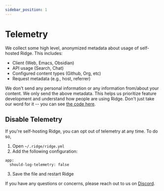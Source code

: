 ```yaml
---
sidebar_position: 1
---
```


# Telemetry

We collect some high level, anonymized metadata about usage of self-hosted Ridge. This includes:
- Client (Web, Emacs, Obsidian)
- API usage (Search, Chat)
- Configured content types (Github, Org, etc)
- Request metadata (e.g., host, referrer)

We don't send any personal information or any information from/about your content. We only send the above metadata. This helps us prioritize feature development and understand how people are using Ridge. Don't just take our word for it -- you can see [the code here](https://github.com/ridge-ai/ridge/tree/master/src/telemetry).

## Disable Telemetry

If you're self-hosting Ridge, you can opt out of telemetry at any time. To do so,
1. Open `~/.ridge/ridge.yml`
2. Add the following configuration:
```
app:
  should-log-telemetry: false
```
3. Save the file and restart Ridge

If you have any questions or concerns, please reach out to us on [Discord](https://discord.gg/BDgyabRM6e).
